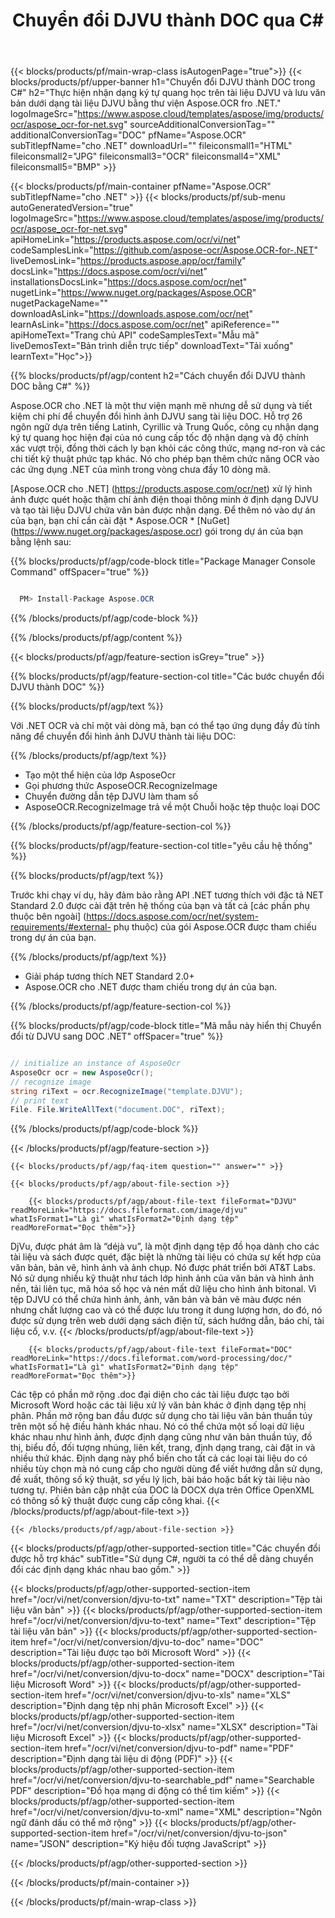 ﻿---
title: Chuyển đổi DJVU thành DOC qua C# 
weight: 3920
url: /vi/net/conversion/djvu-to-doc/ 
lang: vi
langdirlevel: 2
locales: ja,it,ru,de,es,fr,nl,id,lt,pl,pt,vi,tr,ko
description: Mã mẫu cho chuyển đổi DJVU sang DOC C #. Sử dụng mã mẫu API cho hàng loạt tệp DJVU để chuyển đổi DOC trong VB.NET, Asp.NET hoặc bất kỳ ứng dụng dựa trên .NET nào.
---

{{< blocks/products/pf/main-wrap-class isAutogenPage="true">}}
{{< blocks/products/pf/upper-banner h1="Chuyển đổi DJVU thành DOC trong C#" h2="Thực hiện nhận dạng ký tự quang học trên tài liệu DJVU và lưu văn bản dưới dạng tài liệu DJVU bằng thư viện Aspose.OCR fro .NET." logoImageSrc="https://www.aspose.cloud/templates/aspose/img/products/ocr/aspose_ocr-for-net.svg" sourceAdditionalConversionTag="" additionalConversionTag="DOC" pfName="Aspose.OCR" subTitlepfName="cho .NET" downloadUrl="" fileiconsmall1="HTML" fileiconsmall2="JPG" fileiconsmall3="OCR" fileiconsmall4="XML" fileiconsmall5="BMP" >}}


{{< blocks/products/pf/main-container pfName="Aspose.OCR" subTitlepfName="cho .NET" >}}
{{< blocks/products/pf/sub-menu autoGeneratedVersion="true" logoImageSrc="https://www.aspose.cloud/templates/aspose/img/products/ocr/aspose_ocr-for-net.svg" apiHomeLink="https://products.aspose.com/ocr/vi/net" codeSamplesLink="https://github.com/aspose-ocr/Aspose.OCR-for-.NET" liveDemosLink="https://products.aspose.app/ocr/family" docsLink="https://docs.aspose.com/ocr/vi/net" installationsDocsLink="https://docs.aspose.com/ocr/net" nugetLink="https://www.nuget.org/packages/Aspose.OCR" nugetPackageName="" downloadAsLink="https://downloads.aspose.com/ocr/net" learnAsLink="https://docs.aspose.com/ocr/net" apiReference="" apiHomeText="Trang chủ API" codeSamplesText="Mẫu mã" liveDemosText="Bản trình diễn trực tiếp" downloadText="Tải xuống" learnText="Học">}}

{{% blocks/products/pf/agp/content h2="Cách chuyển đổi DJVU thành DOC bằng C#" %}}

Aspose.OCR cho .NET là một thư viện mạnh mẽ nhưng dễ sử dụng và tiết kiệm chi phí để chuyển đổi hình ảnh DJVU sang tài liệu DOC. Hỗ trợ 26 ngôn ngữ dựa trên tiếng Latinh, Cyrillic và Trung Quốc, công cụ nhận dạng ký tự quang học hiện đại của nó cung cấp tốc độ nhận dạng và độ chính xác vượt trội, đồng thời cách ly bạn khỏi các công thức, mạng nơ-ron và các chi tiết kỹ thuật phức tạp khác. Nó cho phép bạn thêm chức năng OCR vào các ứng dụng .NET của mình trong vòng chưa đầy 10 dòng mã.

[Aspose.OCR cho .NET] (https://products.aspose.com/ocr/net)
 xử lý hình ảnh được quét hoặc thậm chí ảnh điện thoại thông minh ở định dạng DJVU và tạo tài liệu DJVU chứa văn bản được nhận dạng. Để thêm nó vào dự án của bạn, bạn chỉ cần cài đặt * Aspose.OCR *
 [NuGet] (https://www.nuget.org/packages/aspose.ocr)
 gói trong dự án của bạn bằng lệnh sau:

{{% blocks/products/pf/agp/code-block title="Package Manager Console Command" offSpacer="true" %}}

```cs

  PM> Install-Package Aspose.OCR

```

{{% /blocks/products/pf/agp/code-block %}}

{{% /blocks/products/pf/agp/content %}}

{{< blocks/products/pf/agp/feature-section isGrey="true" >}}

{{% blocks/products/pf/agp/feature-section-col title="Các bước chuyển đổi DJVU thành DOC" %}}

{{% blocks/products/pf/agp/text %}}

Với .NET OCR và chỉ một vài dòng mã, bạn có thể tạo ứng dụng đầy đủ tính năng để chuyển đổi hình ảnh DJVU thành tài liệu DOC:

{{% /blocks/products/pf/agp/text %}}

+ Tạo một thể hiện của lớp AsposeOcr
+ Gọi phương thức AsposeOCR.RecognizeImage
+ Chuyển đường dẫn tệp DJVU làm tham số
+ AsposeOCR.RecognizeImage trả về một Chuỗi hoặc tệp thuộc loại DOC

{{% /blocks/products/pf/agp/feature-section-col %}}

{{% blocks/products/pf/agp/feature-section-col title="yêu cầu hệ thống" %}}

{{% blocks/products/pf/agp/text %}}

Trước khi chạy ví dụ, hãy đảm bảo rằng API .NET tương thích với đặc tả NET Standard 2.0 được cài đặt trên hệ thống của bạn và tất cả [các phần phụ thuộc bên ngoài] (https://docs.aspose.com/ocr/net/system-requirements/#external- phụ thuộc) của gói Aspose.OCR được tham chiếu trong dự án của bạn.

{{% /blocks/products/pf/agp/text %}}

- Giải pháp tương thích NET Standard 2.0+
- Aspose.OCR cho .NET được tham chiếu trong dự án của bạn.

{{% /blocks/products/pf/agp/feature-section-col %}}

{{% blocks/products/pf/agp/code-block title="Mã mẫu này hiển thị Chuyển đổi từ DJVU sang DOC .NET" offSpacer="true" %}}

```cs

// initialize an instance of AsposeOcr
AsposeOcr ocr = new AsposeOcr();
// recognize image
string riText = ocr.RecognizeImage("template.DJVU");
// print text
File. File.WriteAllText("document.DOC", riText);

```

{{% /blocks/products/pf/agp/code-block %}}

{{< /blocks/products/pf/agp/feature-section >}}

    {{< blocks/products/pf/agp/faq-item question="" answer="" >}}

    {{< blocks/products/pf/agp/about-file-section >}}
       
        {{< blocks/products/pf/agp/about-file-text fileFormat="DJVU" readMoreLink="https://docs.fileformat.com/image/djvu" whatIsFormat1="Là gì" whatIsFormat2="Định dạng tệp" readMoreFormat="Đọc thêm">}}
DjVu, được phát âm là “déjà vu”, là một định dạng tệp đồ họa dành cho các tài liệu và sách được quét, đặc biệt là những tài liệu có chứa sự kết hợp của văn bản, bản vẽ, hình ảnh và ảnh chụp. Nó được phát triển bởi AT&T Labs. Nó sử dụng nhiều kỹ thuật như tách lớp hình ảnh của văn bản và hình ảnh nền, tải liên tục, mã hóa số học và nén mất dữ liệu cho hình ảnh bitonal. Vì tệp DJVU có thể chứa hình ảnh, ảnh, văn bản và bản vẽ màu được nén nhưng chất lượng cao và có thể được lưu trong ít dung lượng hơn, do đó, nó được sử dụng trên web dưới dạng sách điện tử, sách hướng dẫn, báo chí, tài liệu cổ, v.v.
        {{< /blocks/products/pf/agp/about-file-text >}}

        {{< blocks/products/pf/agp/about-file-text fileFormat="DOC" readMoreLink="https://docs.fileformat.com/word-processing/doc/" whatIsFormat1="Là gì" whatIsFormat2="Định dạng tệp" readMoreFormat="Đọc thêm">}}
Các tệp có phần mở rộng .doc đại diện cho các tài liệu được tạo bởi Microsoft Word hoặc các tài liệu xử lý văn bản khác ở định dạng tệp nhị phân. Phần mở rộng ban đầu được sử dụng cho tài liệu văn bản thuần túy trên một số hệ điều hành khác nhau. Nó có thể chứa một số loại dữ liệu khác nhau như hình ảnh, được định dạng cũng như văn bản thuần túy, đồ thị, biểu đồ, đối tượng nhúng, liên kết, trang, định dạng trang, cài đặt in và nhiều thứ khác. Định dạng này phổ biến cho tất cả các loại tài liệu do có nhiều tùy chọn mà nó cung cấp cho người dùng để viết hướng dẫn sử dụng, đề xuất, thông số kỹ thuật, sơ yếu lý lịch, bài báo hoặc bất kỳ tài liệu nào tương tự. Phiên bản cập nhật của DOC là DOCX dựa trên Office OpenXML có thông số kỹ thuật được cung cấp công khai.
        {{< /blocks/products/pf/agp/about-file-text >}}

    {{< /blocks/products/pf/agp/about-file-section >}}

<!-- aboutfile Ends -->

{{< blocks/products/pf/agp/other-supported-section title="Các chuyển đổi được hỗ trợ khác" subTitle="Sử dụng C#, người ta có thể dễ dàng chuyển đổi các định dạng khác nhau bao gồm." >}}

{{< blocks/products/pf/agp/other-supported-section-item href="/ocr/vi/net/conversion/djvu-to-txt" name="TXT" description="Tệp tài liệu văn bản" >}}
{{< blocks/products/pf/agp/other-supported-section-item href="/ocr/vi/net/conversion/djvu-to-text" name="Text" description="Tệp tài liệu văn bản" >}}
{{< blocks/products/pf/agp/other-supported-section-item href="/ocr/vi/net/conversion/djvu-to-doc" name="DOC" description="Tài liệu được tạo bởi Microsoft Word" >}}
{{< blocks/products/pf/agp/other-supported-section-item href="/ocr/vi/net/conversion/djvu-to-docx" name="DOCX" description="Tài liệu Microsoft Word" >}}
{{< blocks/products/pf/agp/other-supported-section-item href="/ocr/vi/net/conversion/djvu-to-xls" name="XLS" description="Định dạng tệp nhị phân Microsoft Excel" >}}
{{< blocks/products/pf/agp/other-supported-section-item href="/ocr/vi/net/conversion/djvu-to-xlsx" name="XLSX" description="Tài liệu Microsoft Excel" >}}
{{< blocks/products/pf/agp/other-supported-section-item href="/ocr/vi/net/conversion/djvu-to-pdf" name="PDF" description="Định dạng tài liệu di động (PDF)" >}}
{{< blocks/products/pf/agp/other-supported-section-item href="/ocr/vi/net/conversion/djvu-to-searchable_pdf" name="Searchable PDF" description="Đồ họa mạng di động có thể tìm kiếm" >}}
{{< blocks/products/pf/agp/other-supported-section-item href="/ocr/vi/net/conversion/djvu-to-xml" name="XML" description="Ngôn ngữ đánh dấu có thể mở rộng" >}}
{{< blocks/products/pf/agp/other-supported-section-item href="/ocr/vi/net/conversion/djvu-to-json" name="JSON" description="Ký hiệu đối tượng JavaScript" >}}

{{< /blocks/products/pf/agp/other-supported-section >}}

{{< /blocks/products/pf/main-container >}}
    
{{< /blocks/products/pf/main-wrap-class >}}
